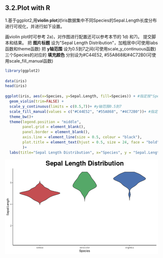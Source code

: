 ## 3.2.Plot with R

1.基于ggplot2,用**violin plot**对iris数据集中不同Species的Sepal.Length长度分布进行可视化，并进行如下设置。

画violin plot时可参考 2a)，对作图进行配置还可以参考本节的 1d) 和7)。 提交脚本和结果。
把 **图片标题** 设为"Sepal Length Distribution"，加粗居中(可使用labs函数和theme函数)
把 **y轴范围** 设为0.5到7之间(可使用scale_y_continuous函数)
三个Species的对应的 **填充颜色** 分别设为#C44E52, #55A868和#4C72B0(可使用scale_fill_manual函数)

```R
library(ggplot2)

data(iris)
head(iris)

ggplot(iris, aes(x=Species, y=Sepal.Length, fill=Species)) + #指定按"Species"填充
  geom_violin(trim=FALSE) +
  scale_y_continuous(limits = c(0.5,7))+ #y轴范围0.5到7
  scale_fill_manual(values = c("#C44E52", "#55A868", "#4C72B0"))+ #指定填充颜色
  theme_bw()+
  theme(legend.position = "middle",
        panel.grid = element_blank(),
        panel.border = element_blank(),
        axis.line = element_line(size = 0.5, colour = "black"),
        plot.title = element_text(hjust = 0.5, size = 24, face = "bold") #设置标题格式，居中加粗
        )+
  labs(title="Sepal Length Distribution", x="Species", y = "Sepal.Length") #标题内容，xy轴内容
```
![img](https://github.com/Bioin-Mixologist/Bioinformatics_Tutorial/blob/main/others/3.2homework.png)
